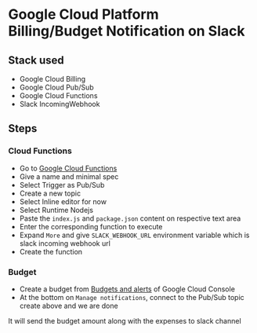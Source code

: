 # Google Cloud Platform Billing/Budget Notification on Slack
## Stack used
-   Google Cloud Billing
-   Google Cloud Pub/Sub
-   Google Cloud Functions
-   Slack IncomingWebhook

## Steps

### Cloud Functions
-   Go to [Google Cloud Functions](https://console.cloud.google.com/functions/add)
-   Give a name and minimal spec
-   Select Trigger as Pub/Sub
-   Create a new topic
-   Select Inline editor for now
-   Select Runtime Nodejs
-   Paste the `index.js` and `package.json` content on respective text area
-   Enter the corresponding function to execute
-   Expand `More` and give `SLACK_WEBHOOK_URL` environment variable which is slack incoming webhook url
-   Create the function

### Budget
-   Create a budget from [Budgets and alerts](https://console.cloud.google.com/billing) of Google Cloud Console
-   At the bottom on `Manage notifications`, connect to the Pub/Sub topic create above and we are done

It will send the budget amount along with the expenses to slack channel
